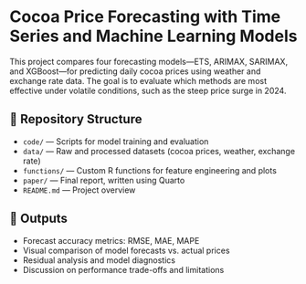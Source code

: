 # Cocoa Price Forecasting with Time Series and Machine Learning Models

This project compares four forecasting models—ETS, ARIMAX, SARIMAX, and XGBoost—for predicting daily cocoa prices using weather and exchange rate data. The goal is to evaluate which methods are most effective under volatile conditions, such as the steep price surge in 2024.

## 📁 Repository Structure

- `code/` — Scripts for model training and evaluation  
- `data/` — Raw and processed datasets (cocoa prices, weather, exchange rate)  
- `functions/` — Custom R functions for feature engineering and plots  
- `paper/` — Final report, written using Quarto  
- `README.md` — Project overview

## 🧾 Outputs

- Forecast accuracy metrics: RMSE, MAE, MAPE  
- Visual comparison of model forecasts vs. actual prices  
- Residual analysis and model diagnostics  
- Discussion on performance trade-offs and limitations
